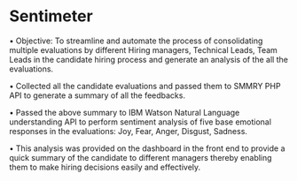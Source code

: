 # Sentimeter

•    Objective: To streamline and automate the process of consolidating multiple evaluations by different Hiring managers, Technical Leads, Team Leads in the candidate hiring process and generate an analysis of the all the evaluations.

•    Collected all the candidate evaluations and passed them to SMMRY PHP API to generate a summary of all the feedbacks.

•    Passed the above summary to IBM Watson Natural Language understanding API to perform sentiment analysis of five base emotional responses in the evaluations: Joy, Fear, Anger, Disgust, Sadness. 

•    This analysis was provided on the dashboard in the front end to provide a quick summary of the candidate to different managers thereby enabling them to make hiring decisions easily and effectively.

